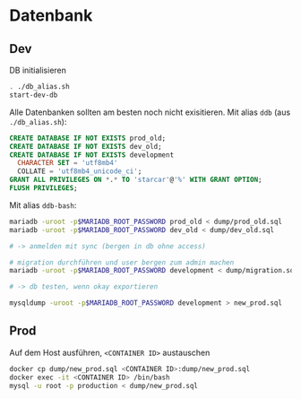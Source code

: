 # Datenbank

## Dev

DB initialisieren

```sh
. ./db_alias.sh
start-dev-db
```

Alle Datenbanken sollten am besten noch nicht exisitieren.
Mit alias `ddb` (aus `./db_alias.sh`):

```sql
CREATE DATABASE IF NOT EXISTS prod_old;
CREATE DATABASE IF NOT EXISTS dev_old;
CREATE DATABASE IF NOT EXISTS development
  CHARACTER SET = 'utf8mb4'
  COLLATE = 'utf8mb4_unicode_ci';
GRANT ALL PRIVILEGES ON *.* TO 'starcar'@'%' WITH GRANT OPTION;
FLUSH PRIVILEGES;
```

Mit alias `ddb-bash`:

```sh
mariadb -uroot -p$MARIADB_ROOT_PASSWORD prod_old < dump/prod_old.sql
mariadb -uroot -p$MARIADB_ROOT_PASSWORD dev_old < dump/dev_old.sql

# -> anmelden mit sync (bergen in db ohne access)

# migration durchführen und user bergen zum admin machen
mariadb -uroot -p$MARIADB_ROOT_PASSWORD development < dump/migration.sql

# -> db testen, wenn okay exportieren

mysqldump -uroot -p$MARIADB_ROOT_PASSWORD development > new_prod.sql
```

## Prod

Auf dem Host ausführen, `<CONTAINER ID>` austauschen

```sh
docker cp dump/new_prod.sql <CONTAINER ID>:dump/new_prod.sql
docker exec -it <CONTAINER ID> /bin/bash
mysql -u root -p production < dump/new_prod.sql
```
